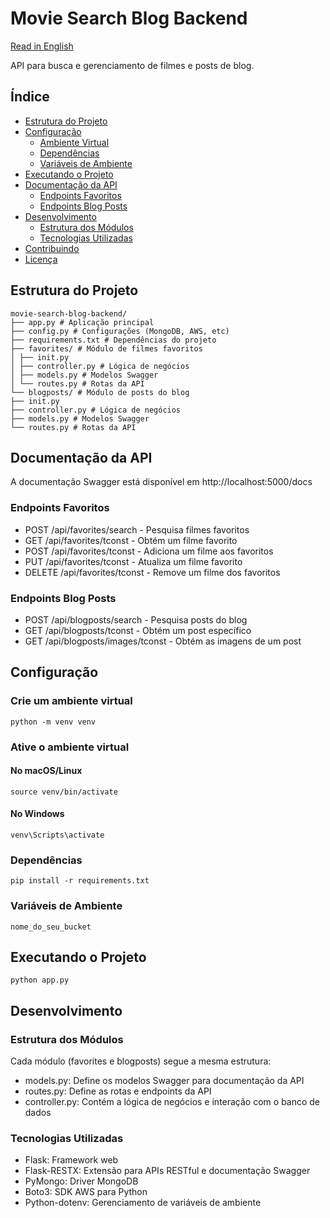 # Movie Search Blog Backend

[Read in English](README_EN.md)

API para busca e gerenciamento de filmes e posts de blog.

## Índice

- [Estrutura do Projeto](#estrutura-do-projeto)
- [Configuração](#configuração)
  - [Ambiente Virtual](#ambiente-virtual)
  - [Dependências](#dependências)
  - [Variáveis de Ambiente](#variáveis-de-ambiente)
- [Executando o Projeto](#executando-o-projeto)
- [Documentação da API](#documentação-da-api)
  - [Endpoints Favoritos](#endpoints-favoritos)
  - [Endpoints Blog Posts](#endpoints-blog-posts)
- [Desenvolvimento](#desenvolvimento)
  - [Estrutura dos Módulos](#estrutura-dos-módulos)
  - [Tecnologias Utilizadas](#tecnologias-utilizadas)
- [Contribuindo](#contribuindo)
- [Licença](#licença)

## Estrutura do Projeto

```
movie-search-blog-backend/
├── app.py # Aplicação principal
├── config.py # Configurações (MongoDB, AWS, etc)
├── requirements.txt # Dependências do projeto
├── favorites/ # Módulo de filmes favoritos
│ ├── init.py
│ ├── controller.py # Lógica de negócios
│ ├── models.py # Modelos Swagger
│ └── routes.py # Rotas da API
└── blogposts/ # Módulo de posts do blog
├── init.py
├── controller.py # Lógica de negócios
├── models.py # Modelos Swagger
└── routes.py # Rotas da API
```

## Documentação da API
A documentação Swagger está disponível em http://localhost:5000/docs

### Endpoints Favoritos
- POST /api/favorites/search - Pesquisa filmes favoritos
- GET /api/favorites/tconst - Obtém um filme favorito
- POST /api/favorites/tconst - Adiciona um filme aos favoritos
- PUT /api/favorites/tconst - Atualiza um filme favorito
- DELETE /api/favorites/tconst - Remove um filme dos favoritos

### Endpoints Blog Posts
- POST /api/blogposts/search - Pesquisa posts do blog
- GET /api/blogposts/tconst - Obtém um post específico
- GET /api/blogposts/images/tconst - Obtém as imagens de um post


## Configuração

### Crie um ambiente virtual
`python -m venv venv`

### Ative o ambiente virtual

#### No macOS/Linux
`source venv/bin/activate`

#### No Windows
`venv\Scripts\activate`

### Dependências
`pip install -r requirements.txt`

### Variáveis de Ambiente
`nome_do_seu_bucket`

## Executando o Projeto
`python app.py`

## Desenvolvimento

### Estrutura dos Módulos
Cada módulo (favorites e blogposts) segue a mesma estrutura:
- models.py: Define os modelos Swagger para documentação da API
- routes.py: Define as rotas e endpoints da API
- controller.py: Contém a lógica de negócios e interação com o banco de dados

### Tecnologias Utilizadas
- Flask: Framework web
- Flask-RESTX: Extensão para APIs RESTful e documentação Swagger
- PyMongo: Driver MongoDB
- Boto3: SDK AWS para Python
- Python-dotenv: Gerenciamento de variáveis de ambiente
